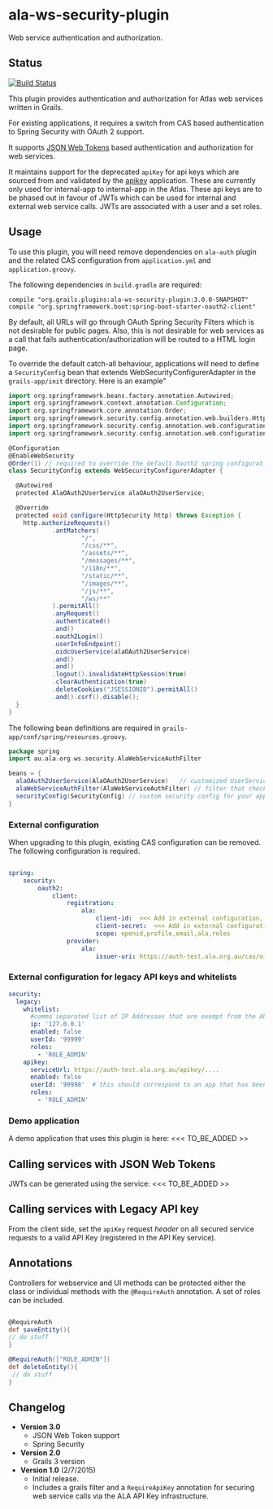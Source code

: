 # ala-ws-security-plugin
Web service authentication and authorization.

## Status
[![Build Status](https://travis-ci.org/AtlasOfLivingAustralia/ala-ws-security-plugin.svg?branch=master)](https://travis-ci.org/AtlasOfLivingAustralia/ala-ws-security-plugin)

This plugin provides authentication and authorization for Atlas web services written in Grails.

For existing applications, it requires a switch from CAS based authentication to Spring Security with OAuth 2 support.

It supports [JSON Web Tokens](https://datatracker.ietf.org/doc/html/rfc7519) based authentication and authorization for web services.

It maintains support for the deprecated `apiKey` for api keys which are sourced from and validated by 
the [apikey](https://github.com/atlasoflivingaustralia/apikey) application. These are currently only 
used for internal-app to internal-app in the Atlas. These api keys are to be phased
out in favour of JWTs which can be used for internal and external web service calls. JWTs are associated 
with a user and a set roles.

## Usage

To use this plugin, you will need remove dependencies on `ala-auth` plugin and the related CAS configuration from
`application.yml` and `application.groovy`. 

The following dependencies in `build.gradle` are required:

```
compile "org.grails.plugins:ala-ws-security-plugin:3.0.0-SNAPSHOT"
compile "org.springframework.boot:spring-boot-starter-oauth2-client"
```

By default, all URLs will go through OAuth Spring Security Filters which is not desirable for public pages.
Also, this is not desirable for web services as a call that fails authentication/authorization will be routed
to a HTML login page.

To override the default catch-all behaviour, applications will need to define
a `SecurityConfig` bean that extends WebSecurityConfigurerAdapter in the `grails-app/init` directory. Here is an example"

```groovy
import org.springframework.beans.factory.annotation.Autowired;
import org.springframework.context.annotation.Configuration;
import org.springframework.core.annotation.Order;
import org.springframework.security.config.annotation.web.builders.HttpSecurity;
import org.springframework.security.config.annotation.web.configuration.EnableWebSecurity;
import org.springframework.security.config.annotation.web.configuration.WebSecurityConfigurerAdapter;

@Configuration
@EnableWebSecurity
@Order(1) // required to override the default Oauth2 spring configuration
class SecurityConfig extends WebSecurityConfigurerAdapter {

  @Autowired
  protected AlaOAuth2UserService alaOAuth2UserService;

  @Override
  protected void configure(HttpSecurity http) throws Exception {
    http.authorizeRequests()
            .antMatchers(
                    "/",
                    "/css/**",
                    "/assets/**",
                    "/messages/**",
                    "/i18n/**",
                    "/static/**",
                    "/images/**",
                    "/js/**",
                    "/ws/**"
            ).permitAll()
            .anyRequest()
            .authenticated()
            .and()
            .oauth2Login()
            .userInfoEndpoint()
            .oidcUserService(alaOAuth2UserService)
            .and()
            .and()
            .logout().invalidateHttpSession(true)
            .clearAuthentication(true)
            .deleteCookies("JSESSIONID").permitAll()
            .and().csrf().disable();
  }
}
```

The following bean definitions are required in `grails-app/conf/spring/resources.groovy`.

```groovy
package spring
import au.ala.org.ws.security.AlaWebServiceAuthFilter

beans = {
  alaOAuth2UserService(AlaOAuth2UserService)   // customized UserService - user roles added to OidcUser.authorities 
  alaWebServiceAuthFilter(AlaWebServiceAuthFilter) // filter that checks JWTs & Legacy API kesy
  securityConfig(SecurityConfig) // custom security config for your app
}
```

### External configuration

When upgrading to this plugin, existing CAS configuration can be removed.
The following configuration is required.

```yaml

spring:
    security:
        oauth2:
            client:
                registration:
                    ala:
                        client-id:  <<< Add in external configuration, set by ansible >>>>
                        client-secret:  <<< Add in external configuration, set by ansible >>>>
                        scope: openid,profile,email,ala,roles
                provider:
                    ala:
                        issuer-uri: https://auth-test.ala.org.au/cas/oidc

```

### External configuration for legacy API keys and whitelists

```yaml
security:
  legacy:
    whitelist:
      #comma separated list of IP Addresses that are exempt from the API key security check.
      ip: '127.0.0.1'
      enabled: false
      userId: '99999'
      roles:
        - 'ROLE_ADMIN'
    apikey:
      serviceUrl: https://auth-test.ala.org.au/apikey/....
      enabled: false
      userId: '99998'  # this should correspond to an app that has been registered as a user for the Atlas
      roles:
        - 'ROLE_ADMIN'
```

### Demo application

A demo application that uses this plugin is here: <<< TO_BE_ADDED >>

## Calling services with JSON Web Tokens

JWTs can be generated using the service:  <<< TO_BE_ADDED >>

## Calling services with Legacy API key

From the client side, set the ```apiKey``` request _header_  on all secured service requests to a valid API Key (registered in the API Key service).

## Annotations
Controllers for webservice and UI methods can be protected either the class or individual methods with the ```@RequireAuth``` annotation.
A set of roles can be included.

```groovy

@RequireAuth
def saveEntity(){
// do stuff
}

@RequireAuth(["ROLE_ADMIN"])
def deleteEntity(){
 // do stuff
}


```

## Changelog
- **Version 3.0**
  - JSON Web Token support
  - Spring Security
- **Version 2.0**
  - Grails 3 version
- **Version 1.0** (2/7/2015)
  - Initial release.
  - Includes a grails filter and a ```RequireApiKey``` annotation for securing web service calls via the ALA API Key infrastructure.
